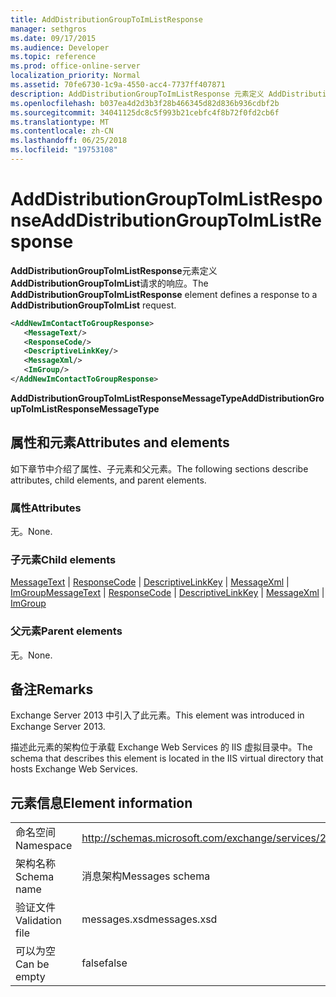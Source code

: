 ```yaml
---
title: AddDistributionGroupToImListResponse
manager: sethgros
ms.date: 09/17/2015
ms.audience: Developer
ms.topic: reference
ms.prod: office-online-server
localization_priority: Normal
ms.assetid: 70fe6730-1c9a-4550-acc4-7737ff407871
description: AddDistributionGroupToImListResponse 元素定义 AddDistributionGroupToImList 请求的响应。
ms.openlocfilehash: b037ea4d2d3b3f28b466345d82d836b936cdbf2b
ms.sourcegitcommit: 34041125dc8c5f993b21cebfc4f8b72f0fd2cb6f
ms.translationtype: MT
ms.contentlocale: zh-CN
ms.lasthandoff: 06/25/2018
ms.locfileid: "19753108"
---
```

# <a name="adddistributiongrouptoimlistresponse"></a><span data-ttu-id="dbc99-103">AddDistributionGroupToImListResponse</span><span class="sxs-lookup"><span data-stu-id="dbc99-103">AddDistributionGroupToImListResponse</span></span>

<span data-ttu-id="dbc99-104">**AddDistributionGroupToImListResponse**元素定义**AddDistributionGroupToImList**请求的响应。</span><span class="sxs-lookup"><span data-stu-id="dbc99-104">The **AddDistributionGroupToImListResponse** element defines a response to a **AddDistributionGroupToImList** request.</span></span> 
  
```XML
<AddNewImContactToGroupResponse>
   <MessageText/>
   <ResponseCode/>
   <DescriptiveLinkKey/>
   <MessageXml/>
   <ImGroup/>
</AddNewImContactToGroupResponse>
```

 <span data-ttu-id="dbc99-105">**AddDistributionGroupToImListResponseMessageType**</span><span class="sxs-lookup"><span data-stu-id="dbc99-105">**AddDistributionGroupToImListResponseMessageType**</span></span>
## <a name="attributes-and-elements"></a><span data-ttu-id="dbc99-106">属性和元素</span><span class="sxs-lookup"><span data-stu-id="dbc99-106">Attributes and elements</span></span>

<span data-ttu-id="dbc99-107">如下章节中介绍了属性、子元素和父元素。</span><span class="sxs-lookup"><span data-stu-id="dbc99-107">The following sections describe attributes, child elements, and parent elements.</span></span>
  
### <a name="attributes"></a><span data-ttu-id="dbc99-108">属性</span><span class="sxs-lookup"><span data-stu-id="dbc99-108">Attributes</span></span>

<span data-ttu-id="dbc99-109">无。</span><span class="sxs-lookup"><span data-stu-id="dbc99-109">None.</span></span>
  
### <a name="child-elements"></a><span data-ttu-id="dbc99-110">子元素</span><span class="sxs-lookup"><span data-stu-id="dbc99-110">Child elements</span></span>

<span data-ttu-id="dbc99-111">[MessageText](messagetext.md) | [ResponseCode](responsecode.md) | [DescriptiveLinkKey](descriptivelinkkey.md) | [MessageXml](messagexml.md) | [ImGroup](imgroup.md)</span><span class="sxs-lookup"><span data-stu-id="dbc99-111">[MessageText](messagetext.md) | [ResponseCode](responsecode.md) | [DescriptiveLinkKey](descriptivelinkkey.md) | [MessageXml](messagexml.md) | [ImGroup](imgroup.md)</span></span>
  
### <a name="parent-elements"></a><span data-ttu-id="dbc99-112">父元素</span><span class="sxs-lookup"><span data-stu-id="dbc99-112">Parent elements</span></span>

<span data-ttu-id="dbc99-113">无。</span><span class="sxs-lookup"><span data-stu-id="dbc99-113">None.</span></span>
  
## <a name="remarks"></a><span data-ttu-id="dbc99-114">备注</span><span class="sxs-lookup"><span data-stu-id="dbc99-114">Remarks</span></span>

<span data-ttu-id="dbc99-115">Exchange Server 2013 中引入了此元素。</span><span class="sxs-lookup"><span data-stu-id="dbc99-115">This element was introduced in Exchange Server 2013.</span></span>
  
<span data-ttu-id="dbc99-116">描述此元素的架构位于承载 Exchange Web Services 的 IIS 虚拟目录中。</span><span class="sxs-lookup"><span data-stu-id="dbc99-116">The schema that describes this element is located in the IIS virtual directory that hosts Exchange Web Services.</span></span>
  
## <a name="element-information"></a><span data-ttu-id="dbc99-117">元素信息</span><span class="sxs-lookup"><span data-stu-id="dbc99-117">Element information</span></span>

|||
|:-----|:-----|
|<span data-ttu-id="dbc99-118">命名空间</span><span class="sxs-lookup"><span data-stu-id="dbc99-118">Namespace</span></span>  <br/> |http://schemas.microsoft.com/exchange/services/2006/messages  <br/> |
|<span data-ttu-id="dbc99-119">架构名称</span><span class="sxs-lookup"><span data-stu-id="dbc99-119">Schema name</span></span>  <br/> |<span data-ttu-id="dbc99-120">消息架构</span><span class="sxs-lookup"><span data-stu-id="dbc99-120">Messages schema</span></span>  <br/> |
|<span data-ttu-id="dbc99-121">验证文件</span><span class="sxs-lookup"><span data-stu-id="dbc99-121">Validation file</span></span>  <br/> |<span data-ttu-id="dbc99-122">messages.xsd</span><span class="sxs-lookup"><span data-stu-id="dbc99-122">messages.xsd</span></span>  <br/> |
|<span data-ttu-id="dbc99-123">可以为空</span><span class="sxs-lookup"><span data-stu-id="dbc99-123">Can be empty</span></span>  <br/> |<span data-ttu-id="dbc99-124">false</span><span class="sxs-lookup"><span data-stu-id="dbc99-124">false</span></span>  <br/> |
   

